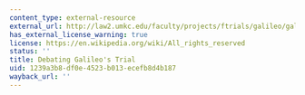 ```yaml
---
content_type: external-resource
external_url: http://law2.umkc.edu/faculty/projects/ftrials/galileo/galileoaccount.html
has_external_license_warning: true
license: https://en.wikipedia.org/wiki/All_rights_reserved
status: ''
title: Debating Galileo's Trial
uid: 1239a3b8-df0e-4523-b013-ecefb8d4b187
wayback_url: ''
---
```

